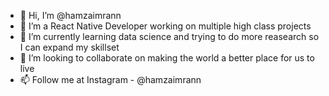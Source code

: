 - 👋 Hi, I’m @hamzaimrann
- 👀 I’m a React Native Developer working on multiple high class projects
- 🌱 I’m currently learning data science and trying to do more reasearch so I can expand my skillset
- 💞️ I’m looking to collaborate on making the world a better place for us to live
- 📫 Follow me at Instagram - @hamzaimrann

<!---
hamzaimrann/hamzaimrann is a ✨ special ✨ repository because its `README.md` (this file) appears on your GitHub profile.
You can click the Preview link to take a look at your changes.
--->
